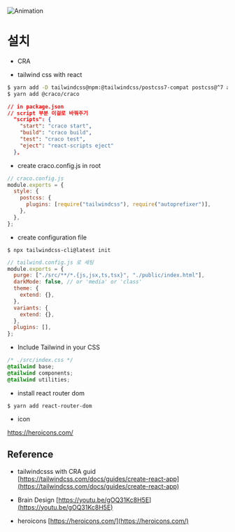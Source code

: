 ![Animation](https://user-images.githubusercontent.com/28912774/127764346-1648e82c-9149-4656-90af-918e8cb20cd3.gif)

# 설치

- CRA

- tailwind css with react

```bash
$ yarn add -D tailwindcss@npm:@tailwindcss/postcss7-compat postcss@^7 autoprefixer@^9
$ yarn add @craco/craco
```

```json
// in package.json
// script 부분 이걸로 바꿔주기
  "scripts": {
    "start": "craco start",
    "build": "craco build",
    "test": "craco test",
    "eject": "react-scripts eject"
  },
```

- create craco.config.js in root

```js
// craco.config.js
module.exports = {
  style: {
    postcss: {
      plugins: [require("tailwindcss"), require("autoprefixer")],
    },
  },
};
```

- create configuration file

`$ npx tailwindcss-cli@latest init`

```js
// tailwind.config.js 로 세팅
module.exports = {
  purge: ["./src/**/*.{js,jsx,ts,tsx}", "./public/index.html"],
  darkMode: false, // or 'media' or 'class'
  theme: {
    extend: {},
  },
  variants: {
    extend: {},
  },
  plugins: [],
};
```

- Include Tailwind in your CSS

```css
/* ./src/index.css */
@tailwind base;
@tailwind components;
@tailwind utilities;
```

- install react router dom

`$ yarn add react-router-dom`

- icon

https://heroicons.com/

## Reference

- tailwindcsss with CRA guid [https://tailwindcss.com/docs/guides/create-react-app](https://tailwindcss.com/docs/guides/create-react-app)

- Brain Design [https://youtu.be/gOQ31Kc8H5E](https://youtu.be/gOQ31Kc8H5E)

- heroicons [https://heroicons.com/](https://heroicons.com/)
